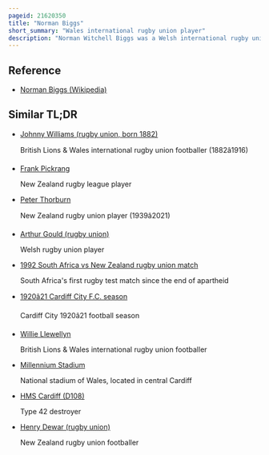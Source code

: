 ```yaml
---
pageid: 21620350
title: "Norman Biggs"
short_summary: "Wales international rugby union player"
description: "Norman Witchell Biggs was a Welsh international rugby union wing who played club rugby for Cardiff and county rugby for Glamorgan. Both Biggs and his Brother Selwyn played international Rugby for Wales though they never played together in the same Match for Wales. Biggs also played cricket for Glamorgan and in 1893 was part of a team that took on Cardiff in a two-day match; he faced his brother Selwyn, who was a member of the Cardiff team."
---
```


## Reference

- [Norman Biggs (Wikipedia)](https://en.wikipedia.org/?curid=21620350)

## Similar TL;DR

- [Johnny Williams (rugby union, born 1882)](/tldr/en/johnny-williams-rugby-union-born-1882)

  British Lions & Wales international rugby union footballer (1882â1916)

- [Frank Pickrang](/tldr/en/frank-pickrang)

  New Zealand rugby league player

- [Peter Thorburn](/tldr/en/peter-thorburn)

  New Zealand rugby union player (1939â2021)

- [Arthur Gould (rugby union)](/tldr/en/arthur-gould-rugby-union)

  Welsh rugby union player

- [1992 South Africa vs New Zealand rugby union match](/tldr/en/1992-south-africa-vs-new-zealand-rugby-union-match)

  South Africa's first rugby test match since the end of apartheid

- [1920â21 Cardiff City F.C. season](/tldr/en/192021-cardiff-city-fc-season)

  Cardiff City 1920â21 football season

- [Willie Llewellyn](/tldr/en/willie-llewellyn)

  British Lions & Wales international rugby union footballer

- [Millennium Stadium](/tldr/en/millennium-stadium)

  National stadium of Wales, located in central Cardiff

- [HMS Cardiff (D108)](/tldr/en/hms-cardiff-d108)

  Type 42 destroyer

- [Henry Dewar (rugby union)](/tldr/en/henry-dewar-rugby-union)

  New Zealand rugby union footballer
